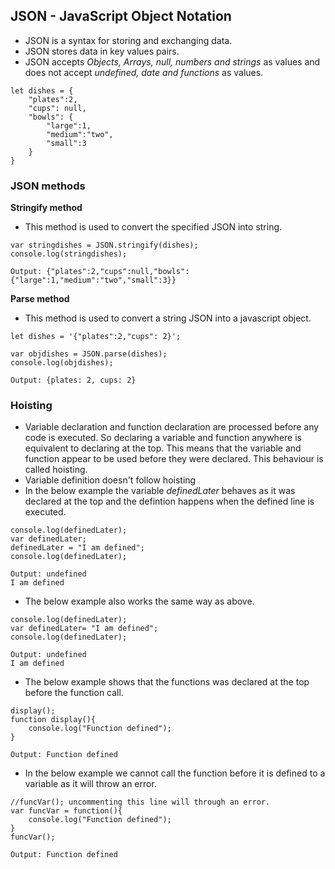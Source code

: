 ## JSON - JavaScript Object Notation
* JSON is a syntax for storing and exchanging data.
* JSON stores data in key values pairs.
* JSON accepts *Objects, Arrays, null, numbers and strings* as values and does not accept *undefined, date and functions* as values.
```
let dishes = {
	"plates":2,
	"cups": null,
	"bowls": {
		"large":1,
		"medium":"two",
		"small":3
	}
}
```
### JSON methods
**Stringify method**
* This method is used to convert the specified JSON into string.
```
var stringdishes = JSON.stringify(dishes);
console.log(stringdishes);

Output: {"plates":2,"cups":null,"bowls":{"large":1,"medium":"two","small":3}}
```
**Parse method**
* This method is used to convert a string JSON into a javascript object.
```
let dishes = '{"plates":2,"cups": 2}';

var objdishes = JSON.parse(dishes);
console.log(objdishes);

Output: {plates: 2, cups: 2}
```
### Hoisting
* Variable declaration and function declaration are processed before any code is executed. So declaring a variable and function anywhere is equivalent to  declaring at the top. This means that the variable and function appear to be used before they were declared.
This behaviour is called hoisting.
* Variable definition doesn't follow hoisting 
* In the below example the variable *definedLater* behaves as it was declared at the top and the defintion happens when the defined line is executed.
```
console.log(definedLater);
var definedLater;
definedLater = "I am defined";
console.log(definedLater);

Output: undefined
I am defined
```
* The below example also works the same way as above.
```
console.log(definedLater);
var definedLater= "I am defined";
console.log(definedLater);

Output: undefined
I am defined
```
* The below example shows that the functions was declared at the top before the function call.
```
display();
function display(){
	console.log("Function defined");
}

Output: Function defined
```

* In the below example we cannot call the function before it is defined to a variable as it will throw an error.
```
//funcVar(); uncommenting this line will through an error.
var funcVar = function(){
	console.log("Function defined");
}
funcVar();

Output: Function defined
```
